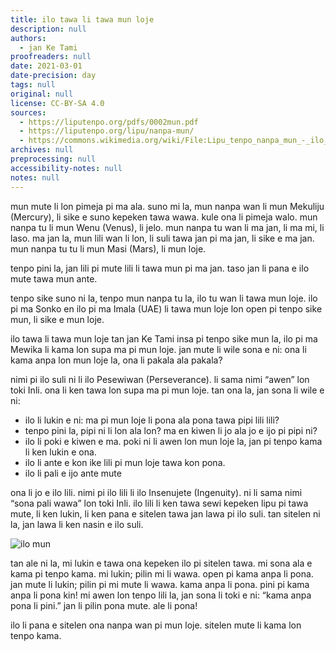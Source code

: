 ```yaml
---
title: ilo tawa li tawa mun loje
description: null
authors:
  - jan Ke Tami
proofreaders: null
date: 2021-03-01
date-precision: day
tags: null
original: null
license: CC-BY-SA 4.0
sources:
  - https://liputenpo.org/pdfs/0002mun.pdf
  - https://liputenpo.org/lipu/nanpa-mun/
  - https://commons.wikimedia.org/wiki/File:Lipu_tenpo_nanpa_mun_-_ilo_mun.png
archives: null
preprocessing: null
accessibility-notes: null
notes: null
---
```


mun mute li lon pimeja pi ma ala. suno mi la, mun nanpa wan li mun Mekuliju (Mercury), li sike e suno kepeken tawa wawa. kule ona li pimeja walo. mun nanpa tu li mun Wenu (Venus), li jelo. mun nanpa tu wan li ma jan, li ma mi, li laso. ma jan la, mun lili wan li lon, li suli tawa jan pi ma jan, li sike e ma jan. mun nanpa tu tu li mun Masi (Mars), li mun loje.

tenpo pini la, jan lili pi mute lili li tawa mun pi ma jan. taso jan li pana e ilo mute tawa mun ante.

tenpo sike suno ni la, tenpo mun nanpa tu la, ilo tu wan li tawa mun loje. ilo pi ma Sonko en ilo pi ma Imala (UAE) li tawa mun loje lon open pi tenpo sike mun, li sike e mun loje.

ilo tawa li tawa mun loje tan jan Ke Tami insa pi tenpo sike mun la, ilo pi ma Mewika li kama lon supa ma pi mun loje. jan mute li wile sona e ni: ona li kama anpa lon mun loje la, ona li pakala ala pakala?

nimi pi ilo suli ni li ilo Pesewiwan (Perseverance). li sama nimi “awen” lon toki Inli. ona li ken tawa lon supa ma pi mun loje. tan ona la, jan sona li wile e ni:

- ilo li lukin e ni: ma pi mun loje li pona ala pona tawa pipi lili lili?
- tenpo pini la, pipi ni li lon ala lon? ma en kiwen li jo ala jo e ijo pi pipi ni?
- ilo li poki e kiwen e ma. poki ni li awen lon mun loje la, jan pi tenpo kama li ken lukin e ona.
- ilo li ante e kon ike lili pi mun loje tawa kon pona.
- ilo li pali e ijo ante mute

ona li jo e ilo lili. nimi pi ilo lili li ilo Insenujete (Ingenuity). ni li sama nimi “sona pali wawa” lon toki Inli. ilo lili li ken tawa sewi kepeken lipu pi tawa mute, li ken lukin, li ken pana e sitelen tawa jan lawa pi ilo suli. tan sitelen ni la, jan lawa li ken nasin e ilo suli.

![ilo mun](https://upload.wikimedia.org/wikipedia/commons/6/65/Lipu_tenpo_nanpa_mun_-_ilo_mun.png)

tan ale ni la, mi lukin e tawa ona kepeken ilo pi sitelen tawa. mi sona ala e kama pi tenpo kama. mi lukin; pilin mi li wawa. open pi kama anpa li pona. jan mute li lukin; pilin pi mi mute li wawa. kama anpa li pona. pini pi kama anpa li pona kin! mi awen lon tenpo lili la, jan sona li toki e ni: “kama anpa pona li pini.” jan li pilin pona mute. ale li pona!

ilo li pana e sitelen ona nanpa wan pi mun loje. sitelen mute li kama lon tenpo kama.